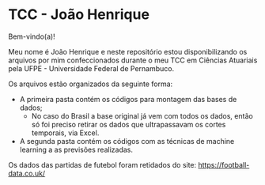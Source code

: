 # TCC - João Henrique

Bem-vindo(a)!

Meu nome é João Henrique e neste repositório estou disponibilizando os arquivos por mim confeccionados durante o meu TCC em Ciências Atuariais pela UFPE - Universidade Federal de Pernambuco.

Os arquivos estão organizados da seguinte forma:
 - A primeira pasta contém os códigos para montagem das bases de dados;
   - No caso do Brasil a base original já vem com todos os dados, então só foi preciso retirar os dados que ultrapassavam os cortes temporais, via Excel.
 - A segunda pasta contém os códigos com as técnicas de machine learning a as previsões realizadas.

Os dados das partidas de futebol foram retidados do site: https://football-data.co.uk/
